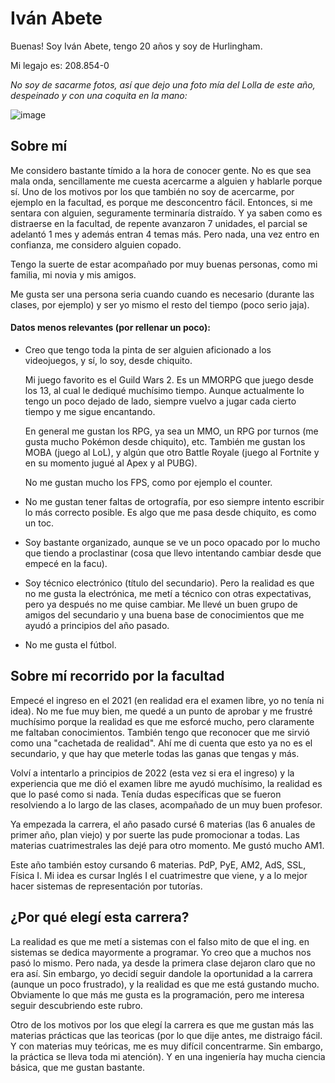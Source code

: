 # Iván Abete
Buenas! Soy Iván Abete, tengo 20 años y soy de Hurlingham. 

Mi legajo es: 208.854-0

*No soy de sacarme fotos, así que dejo una foto mía del Lolla de este año, despeinado y con una coquita en la mano:*

![image](https://user-images.githubusercontent.com/129530018/231304060-bee85208-9f90-47c0-8e73-79ef7e675ad4.png)


## Sobre mí 
Me considero bastante tímido a la hora de conocer gente. No es que sea mala onda, sencillamente me cuesta acercarme a alguien y hablarle
porque sí. Uno de los motivos por los que también no soy de acercarme, por ejemplo en la facultad, es porque me desconcentro fácil.
Entonces, si me sentara con alguien, seguramente terminaría distraído. Y ya saben como es distraerse en la facultad,
de repente avanzaron 7 unidades, el parcial se adelantó 1 mes y además entran 4 temas más.
Pero nada, una vez entro en confianza, me considero alguien copado.

Tengo la suerte de estar acompañado por muy buenas personas, como mi familia, mi novia y mis amigos.

Me gusta ser una persona seria cuando cuando es necesario (durante las clases, por ejemplo) y ser yo mismo el resto del tiempo (poco serio jaja).

#### Datos menos relevantes (por rellenar un poco):

- Creo que tengo toda la pinta de ser alguien aficionado a los videojuegos, y sí, lo soy, desde chiquito.

  Mi juego favorito es el Guild Wars 2. Es un MMORPG que juego desde los 13, al cual le dediqué muchísimo tiempo. Aunque actualmente lo tengo un poco dejado de lado,
  siempre vuelvo a jugar cada cierto tiempo y me sigue encantando.
  
  En general me gustan los RPG, ya sea un MMO, un RPG por turnos (me gusta mucho Pokémon desde chiquito), etc. También me gustan los MOBA (juego al LoL), 
  y algún que otro Battle Royale (juego al Fortnite y en su momento jugué al Apex y al PUBG).
  
  No me gustan mucho los FPS, como por ejemplo el counter.

- No me gustan tener faltas de ortografía, por eso siempre intento escribir lo más correcto posible. Es algo que me pasa desde chiquito, es como un toc.

- Soy bastante organizado, aunque se ve un poco opacado por lo mucho que tiendo a proclastinar (cosa que llevo intentando cambiar desde que empecé en la facu).   

- Soy técnico electrónico (título del secundario). Pero la realidad es que no me gusta la electrónica, me metí a técnico con otras expectativas, pero ya después no me quise cambiar. Me llevé un buen grupo de amigos del secundario y una buena base de conocimientos que me ayudó a principios del año pasado.

- No me gusta el fútbol. 

## Sobre mí recorrido por la facultad
Empecé el ingreso en el 2021 (en realidad era el examen libre, yo no tenía ni idea). No me fue muy bien, me quedé a un punto de aprobar y me frustré muchísimo
porque la realidad es que me esforcé mucho, pero claramente me faltaban conocimientos. También tengo que reconocer que me sirvió como una "cachetada de realidad". 
Ahí me di cuenta que esto ya no es el secundario, y que hay que meterle todas las ganas que tengas y más. 

Volví a intentarlo a principios de 2022 (esta vez si era el ingreso) y la experiencia que me dió el examen libre me ayudó muchísimo, la realidad es que
lo pasé como si nada. Tenía dudas específicas que se fueron resolviendo a lo largo de las clases, acompañado de un muy buen profesor.

Ya empezada la carrera, el año pasado cursé 6 materias (las 6 anuales de primer año, plan viejo) y por suerte las pude promocionar a todas. Las materias cuatrimestrales las dejé para otro momento. Me gustó mucho AM1.

Este año también estoy cursando 6 materias. PdP, PyE, AM2, AdS, SSL, Física I. Mi idea es cursar Inglés I el cuatrimestre que viene, y a lo mejor hacer sistemas
de representación por tutorías.

## ¿Por qué elegí esta carrera?
La realidad es que me metí a sistemas con el falso mito de que el ing. en sistemas se dedica mayormente a programar. Yo creo que a muchos nos pasó lo mismo. 
Pero nada, ya desde la primera clase dejaron claro que no era así. Sin embargo, yo decidí seguir dandole la oportunidad a la carrera (aunque un poco frustrado), 
y la realidad es que me está gustando mucho. Obviamente lo que más me gusta es la programación, pero me interesa seguir descubriendo este rubro. 

Otro de los motivos por los que elegí la carrera es que me gustan más las materias prácticas que las teoricas (por lo que dije antes, 
me distraigo fácil. Y con materias muy teóricas, me es muy difícil concentrarme. Sin embargo, la práctica se lleva toda mi atención). Y en una ingeniería hay mucha ciencia básica, que me gustan bastante.
